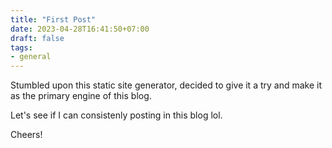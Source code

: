 ```yaml
---
title: "First Post"
date: 2023-04-28T16:41:50+07:00
draft: false
tags: 
- general
---
```


Stumbled upon this static site generator, decided to give it a try and make it as the primary engine of this blog.

Let's see if I can consistenly posting in this blog lol.

Cheers!